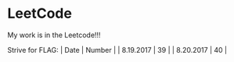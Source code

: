 # LeetCode
My work is in the Leetcode!!! 

Strive for FLAG:
|      Date | Number |
| 8.19.2017 |     39 |
| 8.20.2017 |     40 |

